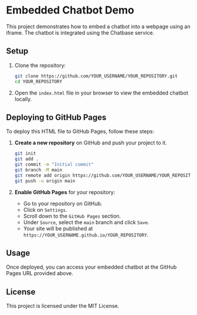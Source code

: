 
# Embedded Chatbot Demo

This project demonstrates how to embed a chatbot into a webpage using an iframe. The chatbot is integrated using the Chatbase service.

## Setup

1. Clone the repository:

    ```bash
    git clone https://github.com/YOUR_USERNAME/YOUR_REPOSITORY.git
    cd YOUR_REPOSITORY
    ```

2. Open the `index.html` file in your browser to view the embedded chatbot locally.

## Deploying to GitHub Pages

To deploy this HTML file to GitHub Pages, follow these steps:

1. **Create a new repository** on GitHub and push your project to it.

    ```bash
    git init
    git add .
    git commit -m "Initial commit"
    git branch -M main
    git remote add origin https://github.com/YOUR_USERNAME/YOUR_REPOSITORY.git
    git push -u origin main
    ```

2. **Enable GitHub Pages** for your repository:

    - Go to your repository on GitHub.
    - Click on `Settings`.
    - Scroll down to the `GitHub Pages` section.
    - Under `Source`, select the `main` branch and click `Save`.
    - Your site will be published at `https://YOUR_USERNAME.github.io/YOUR_REPOSITORY`.

## Usage

Once deployed, you can access your embedded chatbot at the GitHub Pages URL provided above.

## License

This project is licensed under the MIT License.
